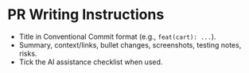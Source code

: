 # PR Writing Instructions

- Title in Conventional Commit format (e.g., `feat(cart): ...`).
- Summary, context/links, bullet changes, screenshots, testing notes, risks.
- Tick the AI assistance checklist when used.

